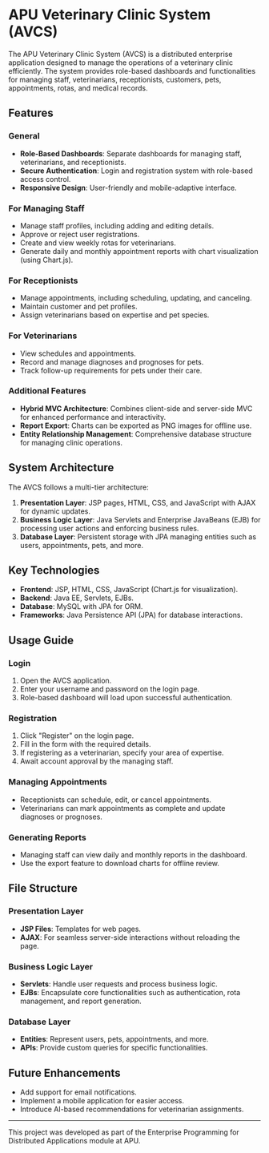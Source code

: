 # APU Veterinary Clinic System (AVCS)

The APU Veterinary Clinic System (AVCS) is a distributed enterprise application designed to manage the operations of a veterinary clinic efficiently. The system provides role-based dashboards and functionalities for managing staff, veterinarians, receptionists, customers, pets, appointments, rotas, and medical records.

## Features

### General

- **Role-Based Dashboards**: Separate dashboards for managing staff, veterinarians, and receptionists.
- **Secure Authentication**: Login and registration system with role-based access control.
- **Responsive Design**: User-friendly and mobile-adaptive interface.

### For Managing Staff

- Manage staff profiles, including adding and editing details.
- Approve or reject user registrations.
- Create and view weekly rotas for veterinarians.
- Generate daily and monthly appointment reports with chart visualization (using Chart.js).

### For Receptionists

- Manage appointments, including scheduling, updating, and canceling.
- Maintain customer and pet profiles.
- Assign veterinarians based on expertise and pet species.

### For Veterinarians

- View schedules and appointments.
- Record and manage diagnoses and prognoses for pets.
- Track follow-up requirements for pets under their care.

### Additional Features

- **Hybrid MVC Architecture**: Combines client-side and server-side MVC for enhanced performance and interactivity.
- **Report Export**: Charts can be exported as PNG images for offline use.
- **Entity Relationship Management**: Comprehensive database structure for managing clinic operations.

## System Architecture

The AVCS follows a multi-tier architecture:

1. **Presentation Layer**: JSP pages, HTML, CSS, and JavaScript with AJAX for dynamic updates.
2. **Business Logic Layer**: Java Servlets and Enterprise JavaBeans (EJB) for processing user actions and enforcing business rules.
3. **Database Layer**: Persistent storage with JPA managing entities such as users, appointments, pets, and more.

## Key Technologies

- **Frontend**: JSP, HTML, CSS, JavaScript (Chart.js for visualization).
- **Backend**: Java EE, Servlets, EJBs.
- **Database**: MySQL with JPA for ORM.
- **Frameworks**: Java Persistence API (JPA) for database interactions.

## Usage Guide

### Login

1. Open the AVCS application.
2. Enter your username and password on the login page.
3. Role-based dashboard will load upon successful authentication.

### Registration

1. Click "Register" on the login page.
2. Fill in the form with the required details.
3. If registering as a veterinarian, specify your area of expertise.
4. Await account approval by the managing staff.

### Managing Appointments

- Receptionists can schedule, edit, or cancel appointments.
- Veterinarians can mark appointments as complete and update diagnoses or prognoses.

### Generating Reports

- Managing staff can view daily and monthly reports in the dashboard.
- Use the export feature to download charts for offline review.

## File Structure

### Presentation Layer

- **JSP Files**: Templates for web pages.
- **AJAX**: For seamless server-side interactions without reloading the page.

### Business Logic Layer

- **Servlets**: Handle user requests and process business logic.
- **EJBs**: Encapsulate core functionalities such as authentication, rota management, and report generation.

### Database Layer

- **Entities**: Represent users, pets, appointments, and more.
- **APIs**: Provide custom queries for specific functionalities.

## Future Enhancements

- Add support for email notifications.
- Implement a mobile application for easier access.
- Introduce AI-based recommendations for veterinarian assignments.

---

This project was developed as part of the Enterprise Programming for Distributed Applications module at APU.
